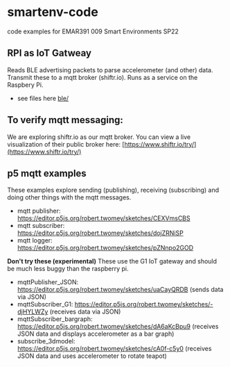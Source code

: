 # smartenv-code
code examples for EMAR391 009 Smart Environments SP22

## RPI as IoT Gatweay
Reads BLE advertising packets to parse accelerometer (and other) data. Transmit these to a mqtt broker (shiftr.io). Runs as a service on the Raspbery Pi.
- see files here [ble/](ble)

## To verify mqtt messaging: 
We are exploring shiftr.io as our mqtt broker. You can view a live visualization of their public broker here: [https://www.shiftr.io/try/](https://www.shiftr.io/try/)

## p5 mqtt examples
These examples explore sending (publishing), receiving (subscribing) and doing other things with the mqtt messages.

- mqtt publisher:  https://editor.p5js.org/robert.twomey/sketches/CEXVmsCBS
- mqtt subscriber: https://editor.p5js.org/robert.twomey/sketches/dojZRNiSP
- mqtt logger: https://editor.p5js.org/robert.twomey/sketches/pZNnpo2GOD

__Don't try these (experimental)__
These use the G1 IoT gateway and should be much less buggy than the raspberry pi.
- mqttPublisher_JSON: https://editor.p5js.org/robert.twomey/sketches/uaCayQRDB (sends data via JSON)
- mqttSubscriber_G1: https://editor.p5js.org/robert.twomey/sketches/-djHYLWZy (receives data via JSON)
- mqttSubscriber_bargraph: https://editor.p5js.org/robert.twomey/sketches/dA6aKcBpu9 (receives JSON data and displays accelerometer as a bar graph) 
- subscribe_3dmodel: https://editor.p5js.org/robert.twomey/sketches/cA0f-c5y0 (receives JSON data and uses accelerometer to rotate teapot)
